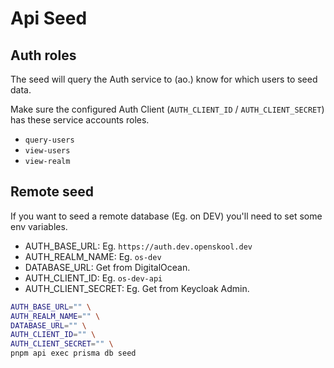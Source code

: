 # Api Seed

## Auth roles

The seed will query the Auth service to (ao.) know for which users to seed data.

Make sure the configured Auth Client (`AUTH_CLIENT_ID` / `AUTH_CLIENT_SECRET`) has these service accounts roles.

- `query-users`
- `view-users`
- `view-realm`

## Remote seed

If you want to seed a remote database (Eg. on DEV) you'll need to set some env variables.

- AUTH_BASE_URL: Eg. `https://auth.dev.openskool.dev`
- AUTH_REALM_NAME: Eg. `os-dev`
- DATABASE_URL: Get from DigitalOcean.
- AUTH_CLIENT_ID: Eg. `os-dev-api`
- AUTH_CLIENT_SECRET: Eg. Get from Keycloak Admin.

```sh
AUTH_BASE_URL="" \
AUTH_REALM_NAME="" \
DATABASE_URL="" \
AUTH_CLIENT_ID="" \
AUTH_CLIENT_SECRET="" \
pnpm api exec prisma db seed
```
